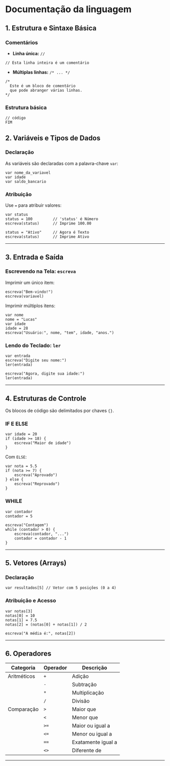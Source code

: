 # Documentação da linguagem



## 1. Estrutura e Sintaxe Básica

### Comentários


- **Linha única:** `//`

```fplus
// Esta linha inteira é um comentário
```

- **Múltiplas linhas:** `/* ... */`

```fplus
/*
  Este é um bloco de comentário
  que pode abranger várias linhas.
*/
```

### Estrutura básica

```fplus
// código
FIM
```


## 2. Variáveis e Tipos de Dados

### Declaração

As variáveis são declaradas com a palavra-chave `var`:

```fplus
var nome_da_variavel
var idade
var saldo_bancario
```

### Atribuição

Use `=` para atribuir valores:

```fplus
var status
status = 100         // 'status' é Número
escreva(status)      // Imprime 100.00

status = "Ativo"     // Agora é Texto
escreva(status)      // Imprime Ativo
```

---

## 3. Entrada e Saída 

### Escrevendo na Tela: `escreva`

Imprimir um único item:

```fplus
escreva("Bem-vindo!")
escreva(variavel)
```

Imprimir múltiplos itens:

```fplus
var nome 
nome = "Lucas"
var idade 
idade = 28
escreva("Usuário:", nome, "tem", idade, "anos.")
```

### Lendo do Teclado: `ler`

```fplus
var entrada
escreva("Digite seu nome:")
ler(entrada)

escreva("Agora, digite sua idade:")
ler(entrada) 
```

---

## 4. Estruturas de Controle

Os blocos de código são delimitados por chaves `{}`.

### IF E ELSE

```fplus
var idade = 20
if (idade >= 18) {
    escreva("Maior de idade")
}
```

Com `ELSE`:

```fplus
var nota = 5.5
if (nota >= 7) {
    escreva("Aprovado")
} else {
    escreva("Reprovado")
}
```

### WHILE

```fplus
var contador
contador = 5

escreva("Contagem")
while (contador > 0) {
    escreva(contador, "...")
    contador = contador - 1
}

```

---

## 5. Vetores (Arrays)

### Declaração

```fplus
var resultados[5] // Vetor com 5 posições (0 a 4)
```

### Atribuição e Acesso

```fplus
var notas[3]
notas[0] = 10
notas[1] = 7.5
notas[2] = (notas[0] + notas[1]) / 2

escreva("A média é:", notas[2])
```

---

## 6. Operadores

| Categoria     | Operador | Descrição                       |
|---------------|----------|---------------------------------|
| Aritméticos   | `+`      | Adição                          |
|               | `-`      | Subtração                       |
|               | `*`      | Multiplicação                   |
|               | `/`      | Divisão                         |
| Comparação    | `>`      | Maior que                       |
|               | `<`      | Menor que                       |
|               | `>=`     | Maior ou igual a                |
|               | `<=`     | Menor ou igual a                |
|               | `==`     | Exatamente igual a              |
|               | `<>`     | Diferente de                    |

---

